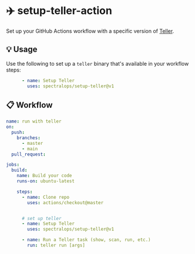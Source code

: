 # :airplane: setup-teller-action

Set up your GitHub Actions workflow with a specific version of [Teller](https://github.com/spectralops/teller).

## :bulb: Usage

Use the following to set up a `teller` binary that's available in your workflow steps:

```yaml
      - name: Setup Teller
        uses: spectralops/setup-teller@v1
```


## :clipboard: Workflow

```yaml
name: run with teller
on:
  push:
    branches:
      - master
      - main
  pull_request:

jobs:
  build:
    name: Build your code
    runs-on: ubuntu-latest

    steps:
      - name: Clone repo
        uses: actions/checkout@master


      # set up teller
      - name: Setup Teller
        uses: spectralops/setup-teller@v1

      - name: Run a Teller task (show, scan, run, etc.)
        run: teller run [args]
```
